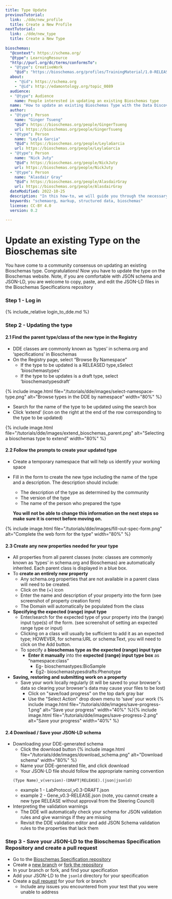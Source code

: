 ```yaml
---
title: Type Update
previousTutorial:
  link: ./dde/new_profile
  title: Create a New Profile
nextTutorial:
  link: ./dde/new_type
  title: Create a New Type
  
bioschemas:
  "@context": https://schema.org/
  "@type": LearningResource
  "http://purl.org/dc/terms/conformsTo":
  - "@type": CreativeWork
    "@id": "https://bioschemas.org/profiles/TrainingMaterial/1.0-RELEASE"
  about:
    - "@id": https://schema.org
    - "@id": http://edamontology.org/topic_0089
  audience:
  - "@type": Audience
    name: People interested in updating an existing Bioschemas type
  name: "How to update an existing Bioschemas Type with the Data Discovery Engine (DDE) Schema Playground"
  author:
  - "@type": Person
    name: "Ginger Tsueng"
    "@id": https://bioschemas.org/people/GingerTsueng
    url: https://bioschemas.org/people/GingerTsueng
  - "@type": Person
    name: "Leyla Garcia"
    "@id": https://bioschemas.org/people/LeylaGarcia
    url: https://bioschemas.org/people/LeylaGarcia
  - "@type": Person
    name: "Nick Juty"
    "@id": https://bioschemas.org/people/NickJuty
    url: https://bioschemas.org/people/NickJuty
  - "@type": Person
    name: "Alasdair Gray"
    "@id": https://bioschemas.org/people/AlasdairGray
    url: https://bioschemas.org/people/AlasdairGray
  dateModified: 2022-10-25
  description: "In this how-to, we will guide you through the necessary steps in order to update an existing Bioschemas type"
  keywords: "schemaorg, markup, structured data, bioschemas"
  license: CC-BY 4.0
  version: 0.2

---
```

# Update an existing Type on the Bioschemas site

You have come to a community consensus on updating an existing Bioschemas type. Congratulations! Now you have to update the type on the Bioschemas website.
 Note, if you are comfortable with JSON schema and JSON-LD, you are welcome to copy, paste, and edit the JSON-LD files in the Bioschemas Specifications repository

### Step 1 - Log in
{% include_relative login_to_dde.md %}

### Step 2 - Updating the type
#### 2.1 Find the parent type/class of the new type in the Registry
* DDE classes are commonly known as ‘types’ in schema.org and ‘specifications’ in Bioschemas
* On the Registry page, select “Browse By Namespace”
  * If the type to be updated is a RELEASED type,sSelect ‘bioschemastypes’
  * If the type to be updates is a draft type,  select ‘bioschemastypesdraft’

{% include image.html file="/tutorials/dde/images/select-namespace-type.png" alt="Browse types in the DDE by namespace" width="80%" %}

* Search for the name of the type to be updated using the search box
* Click ‘extend’ (icon on the right at the end of the row corresponding to the type to be updated)

{% include image.html file="/tutorials/dde/images/extend_bioschemas_parent.png" alt="Selecting a bioschemas type to extend" width="80%" %}

#### 2.2 Follow the prompts to create your updated type
* Create a temporary namespace that will help us identify your working space  
* Fill in the form to create the new type including the name of the type and a description. The description should include:
  * The description of the type as determined by the community
  * The version of the type
  * The name of the person who prepared the type
  
  __You will not be able to change this information on the next steps so make sure it is correct before moving on.__

{% include image.html file="/tutorials/dde/images/fill-out-spec-form.png" alt="Complete the web form for the type" width="80%" %}

#### 2.3 Create any new properties needed for your type
* All properties from all parent classes (note: classes are commonly known as ‘types’ in schema.org and Bioschemas) are automatically inherited. Each parent class is displayed in a blue box.
* To __create an entirely new property__
  * Any schema.org properties that are not available in a parent class will need to be created.
  * Click on the (+) icon 
  * Enter the name and description of your property into the form (see screenshot of property creation form)
  * The Domain will automatically be populated from the class
* __Specifying the expected (range) input type__
  * Enter/search for the expected type of your property into the (range) input type(s) of the form. (see screenshot of setting an expected range type or input)
  * Clicking on a class will usually be sufficient to add it as an expected type; HOWEVER, for schema:URL or schema:Text, you will need to click on the Add button.
  * To specify a __bioschemas type as the expected (range) input type__
    * __Enter it manually__ into the __expected (range) input type box__ as “namespace:class”
      * Eg- bioschemastypes:BioSample
      * Eg2- bioschemastypesdrafts:Phenotype
* __Saving, restoring and submitting work on a property__
  * Save your work locally regularly (it will be saved to your browser's data so clearing your browser's data may cause your files to be lost)
    * Click on "save/load progress" on the top dark gray bar
    * Use the "Select Action" drop down menu to ‘save’ your work
{% include image.html file="/tutorials/dde/images/save-progress-1.png" alt="Save your progress" width="40%" %}{% include image.html file="/tutorials/dde/images/save-progress-2.png" alt="Save your progress" width="40%" %}

#### 2.4 Download / Save your JSON-LD schema
* Downloading your DDE-generated schema
  * Click the download button 
{% include image.html file="/tutorials/dde/images/download_schema.png" alt="Download schema" width="80%" %}
  * Name your DDE-generated file, and click download
  * Your JSON-LD file should follow the appropriate naming convention
  ```
  (Type Name)_v(version)-(DRAFT|RELEASE).(json|jsonld)
  ```
    * example 1 - LabProtocol_v0.3-DRAFT.json
    * example 2 - Gene_v0.3-RELEASE.json (note, you cannot create a new type RELEASE without approval from the Steering Council)
* Interpreting the validation warnings
  * The DDE will automatically check your schema for JSON validation rules and give warnings if they are missing
  * Revisit the DDE validation editor and add JSON Schema validation rules to the properties that lack them

### Step 3 - Save your JSON-LD to the Bioschemas Specification Repository and create a pull request
* Go to the [Bioschemas Specification repository](https://github.com/BioSchemas/specifications) 
* Create a [new branch](https://docs.github.com/en/repositories/configuring-branches-and-merges-in-your-repository/managing-branches-in-your-repository/viewing-branches-in-your-repository) or [fork the repository](https://docs.github.com/en/get-started/quickstart/fork-a-repo)
* In your branch or fork, and find your specification
* Add your JSON-LD to the `jsonld` directory for your specification
* Create a [pull request](https://docs.github.com/en/pull-requests/collaborating-with-pull-requests/proposing-changes-to-your-work-with-pull-requests/creating-a-pull-request) for your fork or branch
  * Include any issues you encountered from your test that you were unable to address
